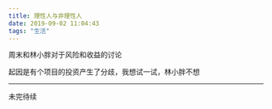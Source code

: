 ```yaml
---
title: 理性人与非理性人
date: 2019-09-02 11:04:43
tags: "生活"
---
```


周末和林小胖对于风险和收益的讨论

起因是有个项目的投资产生了分歧，我想试一试，林小胖不想

---

未完待续